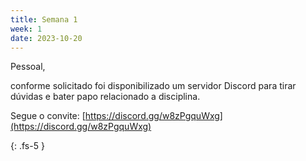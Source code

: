 ```yaml
---
title: Semana 1
week: 1
date: 2023-10-20
---
```


Pessoal,

conforme solicitado foi disponibilizado um servidor Discord para tirar dúvidas e bater papo relacionado a disciplina.

Segue o convite: [https://discord.gg/w8zPgquWxg](https://discord.gg/w8zPgquWxg)


{: .fs-5 }


